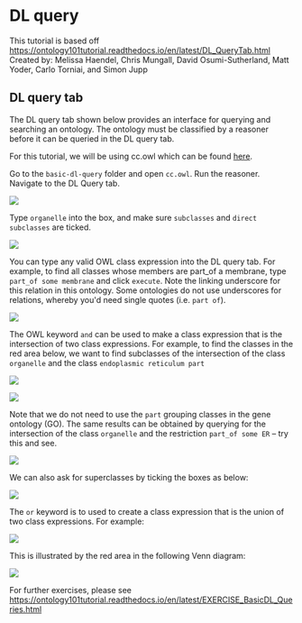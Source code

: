 # DL query

This tutorial is based off https://ontology101tutorial.readthedocs.io/en/latest/DL_QueryTab.html
Created by: Melissa Haendel, Chris Mungall, David Osumi-Sutherland, Matt Yoder, Carlo Torniai, and Simon Jupp

## DL query tab

The DL query tab shown below provides an interface for querying and searching an ontology. The ontology must be classified by a reasoner before it can be queried in the DL query tab.

For this tutorial, we will be using cc.owl which can be found [here](resources/BDK14-exercises/basic-dl-query).

Go to the `basic-dl-query` folder and open `cc.owl`. Run the reasoner. Navigate to the DL Query tab.

![](../images/tutorials/dl-query/Figure57.png)

Type `organelle` into the box, and make sure `subclasses` and `direct subclasses` are ticked.

![](../images/tutorials/dl-query/Figure58.png)

You can type any valid OWL class expression into the DL query tab. For example, to find all classes whose members are part_of a membrane, type `part_of some membrane` and click `execute`. Note the linking underscore for this relation in this ontology. Some ontologies do not use underscores for relations, whereby you'd need single quotes (i.e. `part of`).

![](../images/tutorials/dl-query/Figure59.png)

The OWL keyword `and` can be used to make a class expression that is the intersection of two class expressions. For example, to find the classes in the red area below, we want to find subclasses of the intersection of the class `organelle` and the class `endoplasmic reticulum part`

![](../images/tutorials/dl-query/Figure60.png)

![](../images/tutorials/dl-query/Figure61.png)

Note that we do not need to use the `part` grouping classes in the gene ontology (GO). The same results can be obtained by querying for the intersection of the class `organelle` and the restriction `part_of some ER` – try this and see.

![](../images/tutorials/dl-query/Figure62.png)

We can also ask for superclasses by ticking the boxes as below:

![](../images/tutorials/dl-query/Figure63.png)

The `or` keyword is to used to create a class expression that is the union of two class expressions. For example:

![](../images/tutorials/dl-query/Figure64.png)
  
This is illustrated by the red area in the following Venn diagram:

![](../images/tutorials/dl-query/Figure65.png)

For further exercises, please see https://ontology101tutorial.readthedocs.io/en/latest/EXERCISE_BasicDL_Queries.html